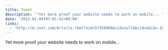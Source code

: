 ```yaml
---
title: Tweet
description: '"Yet more proof your website needs to work on mobile... "'
date: '2012-01-04T07:01:42+00:00'
links:
  - 'http://m.cnet.com/Article.rbml?nid=57350968&cid=null&bcid=&bid=-264'
---
```

Yet more proof your website needs to work on mobile... 
